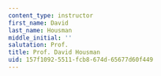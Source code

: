 ```yaml
---
content_type: instructor
first_name: David
last_name: Housman
middle_initial: ''
salutation: Prof.
title: Prof. David Housman
uid: 157f1092-5511-fcb8-674d-65677d60f449
---
```

